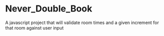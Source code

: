 # Never_Double_Book
A javascript project that will validate room times and a given increment for that room against user input
